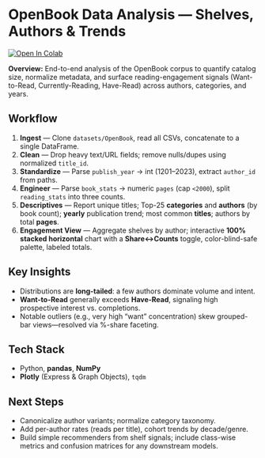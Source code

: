 # OpenBook Data Analysis — Shelves, Authors & Trends

[![Open In Colab](https://colab.research.google.com/assets/colab-badge.svg)](https://colab.research.google.com/drive/1hyxuOfKfjBD1uIJTB1BfLD81_ycCEPCr?usp=sharing)


**Overview:** End-to-end analysis of the OpenBook corpus to quantify catalog size, normalize metadata, and surface reading-engagement signals (Want-to-Read, Currently-Reading, Have-Read) across authors, categories, and years.

## Workflow
1. **Ingest** — Clone `datasets/OpenBook`, read all CSVs, concatenate to a single DataFrame.
2. **Clean** — Drop heavy text/URL fields; remove nulls/dupes using normalized `title_id`.
3. **Standardize** — Parse `publish_year` → int (1201–2023), extract `author_id` from paths.
4. **Engineer** — Parse `book_stats` → numeric `pages` (cap `<2000`), split `reading_stats` into three counts.
5. **Descriptives** — Report unique titles; Top-25 **categories** and **authors** (by book count); **yearly** publication trend; most common **titles**; authors by total **pages**.
6. **Engagement View** — Aggregate shelves by author; interactive **100% stacked horizontal** chart with a **Share↔Counts** toggle, color-blind-safe palette, labeled totals.

## Key Insights
- Distributions are **long-tailed**: a few authors dominate volume and intent.
- **Want-to-Read** generally exceeds **Have-Read**, signaling high prospective interest vs. completions.
- Notable outliers (e.g., very high “want” concentration) skew grouped-bar views—resolved via %-share faceting.

## Tech Stack
- Python, **pandas**, **NumPy**
- **Plotly** (Express & Graph Objects), `tqdm`

## Next Steps
- Canonicalize author variants; normalize category taxonomy.
- Add per-author rates (reads per title), cohort trends by decade/genre.
- Build simple recommenders from shelf signals; include class-wise metrics and confusion matrices for any downstream models.
